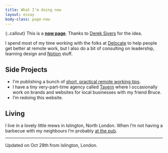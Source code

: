 ```yaml
---
title: What I’m doing now
layout: essay
body-class: page-now
---
```


{:.callout}
This is a [**now page**](https://nownownow.com/about). Thanks to [Derek Sivers](https://sivers.org/nowff) for the idea.

I spend most of my time working with the folks at [Delocate](http://delocate.co) to help people get better at remote work, but I also do a bit of consulting on leadership, learning design and [Notion](http://notion.so) stuff.

## Side Projects

- I'm publishing a bunch of [short, practical remote working tips](/remote).
- I have a tiny very-part-time agency called [Tavern](https://taverndesign.com/) where I occasionally work on brands and websites for local businesses with my friend Bruce.
- I’m redoing this website.

## Living

I live in a lovely little mews in Islington, North London. When I’m not having a barbecue with my neighbours I’m probably [at the pub](https://twitter.com/armssmyth).

---

Updated on Oct 28th from Islington, London.

